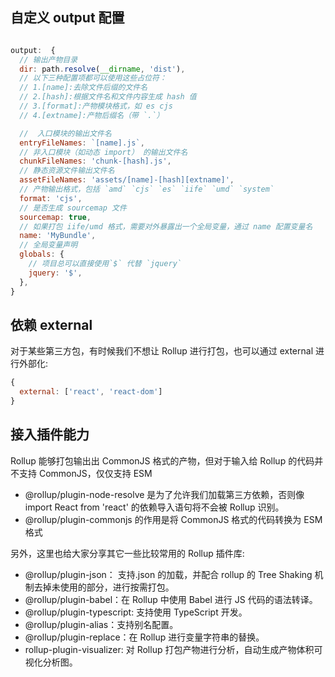 ## 自定义 output 配置

```js

output:  {
  // 输出产物目录
  dir: path.resolve(__dirname, 'dist'),
  // 以下三种配置项都可以使用这些占位符：
  // 1.[name]:去除文件后缀的文件名
  // 2.[hash]:根据文件名和文件内容生成 hash 值
  // 3.[format]:产物模块格式，如 es cjs
  // 4.[extname]:产物后缀名（带 `.`）

  //  入口模块的输出文件名
  entryFileNames: `[name].js`,
  // 非入口模块（如动态 import） 的输出文件名
  chunkFileNames: 'chunk-[hash].js',
  // 静态资源文件输出文件名
  assetFileNames: 'assets/[name]-[hash][extname]',
  // 产物输出格式，包括 `amd` `cjs` `es` `iife` `umd` `system`
  format: 'cjs',
  // 是否生成 sourcemap 文件
  sourcemap: true,
  // 如果打包 iife/umd 格式，需要对外暴露出一个全局变量，通过 name 配置变量名
  name: 'MyBundle',
  // 全局变量声明
  globals: {
    // 项目总可以直接使用`$` 代替 `jquery`
    jquery: '$',
  },
}
```

## 依赖 external

对于某些第三方包，有时候我们不想让 Rollup 进行打包，也可以通过 external 进行外部化:

```js
{
  external: ['react', 'react-dom']
}
```

## 接入插件能力

Rollup 能够打包输出出 CommonJS 格式的产物，但对于输入给 Rollup 的代码并不支持 CommonJS，仅仅支持 ESM

- @rollup/plugin-node-resolve 是为了允许我们加载第三方依赖，否则像 import React from 'react' 的依赖导入语句将不会被 Rollup 识别。
- @rollup/plugin-commonjs 的作用是将 CommonJS 格式的代码转换为 ESM 格式

另外，这里也给大家分享其它一些比较常用的 Rollup 插件库:

- @rollup/plugin-json： 支持.json 的加载，并配合 rollup 的 Tree Shaking 机制去掉未使用的部分，进行按需打包。
- @rollup/plugin-babel：在 Rollup 中使用 Babel 进行 JS 代码的语法转译。
- @rollup/plugin-typescript: 支持使用 TypeScript 开发。
- @rollup/plugin-alias：支持别名配置。
- @rollup/plugin-replace：在 Rollup 进行变量字符串的替换。
- rollup-plugin-visualizer: 对 Rollup 打包产物进行分析，自动生成产物体积可视化分析图。
